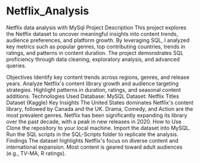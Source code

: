# Netflix_Analysis
Netflix data analysis with MySql
Project Description
This project explores the Netflix dataset to uncover meaningful insights into content trends, audience preferences, and platform growth. By leveraging SQL, I analyzed key metrics such as popular genres, top contributing countries, trends in ratings, and patterns in content duration. The project demonstrates SQL proficiency through data cleaning, exploratory analysis, and advanced queries.

Objectives
Identify key content trends across regions, genres, and release years.
Analyze Netflix's content library growth and audience targeting strategies.
Highlight patterns in duration, ratings, and seasonal content additions.
Technologies Used
Database: MySQL
Dataset: Netflix Titles Dataset (Kaggle)
Key Insights
The United States dominates Netflix's content library, followed by Canada and the UK.
Drama, Comedy, and Action are the most prevalent genres.
Netflix has been significantly expanding its library over the past decade, with a peak in new releases in 2020.
How to Use
Clone the repository to your local machine.
Import the dataset into MySQL.
Run the SQL scripts in the SQL-Scripts folder to replicate the analysis.
Findings
The dataset highlights Netflix's focus on diverse content and international expansion.
Most content is geared toward adult audiences (e.g., TV-MA, R ratings).
